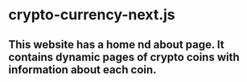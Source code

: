 # crypto-currency-next.js
## This website has a home nd about page. It contains dynamic pages of crypto coins with information about each coin.
